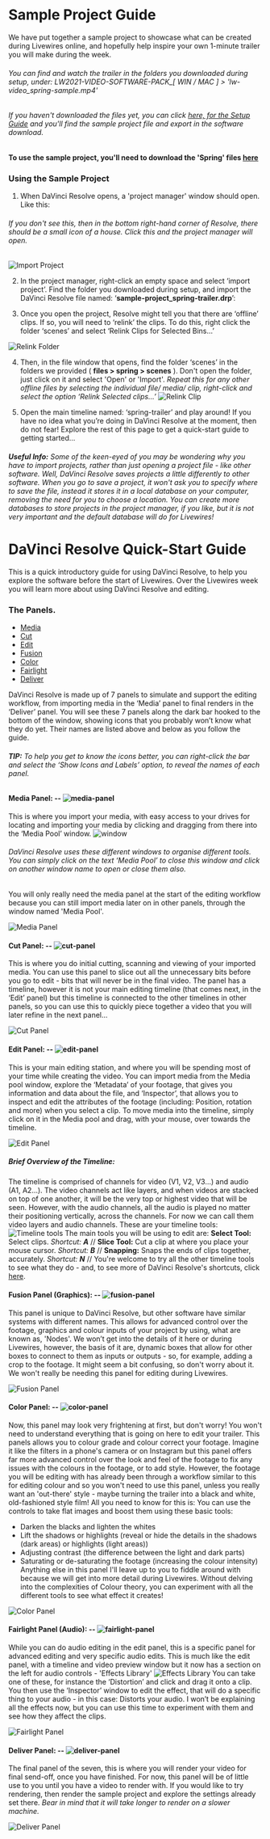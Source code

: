 # Sample Project Guide
We have put together a sample project to showcase what can be created during Livewires online, and hopefully help inspire your own 1-minute trailer you will make during the week.
###### You can find and watch the trailer in the folders you downloaded during setup, under: LW2021-VIDEO-SOFTWARE-PACK_[ WIN / MAC ] > 'lw-video_spring-sample.mp4'
###### *If you haven't downloaded the files yet, you can click* [here, for the Setup Guide](SetupGuide.md) and you'll find the sample project file and export in the software download.
#### To use the sample project, you'll need to download the 'Spring' files [here](https://scriptureunioncharity-my.sharepoint.com/:u:/g/personal/joelfergusson_scriptureunion_org_uk/EdX_s3Sw9BNPngTatREjseQBZ75u0Sdeqo5n4K0vUBAFqA?e=hylqzu)

### Using the Sample Project

1. When DaVinci Resolve opens, a 'project manager' window should open. Like this:
###### If you don't see this, then in the bottom right-hand corner of Resolve, there should be a small icon of a house. Click this and the project manager will open.

![Import Project](files/import-project.PNG)

2. In the project manager, right-click an empty space and select ‘import project’.
Find the folder you downloaded during setup, and import the DaVinci Resolve file named: ‘**sample-project_spring-trailer.drp**’:

3. Once you open the project, Resolve might tell you that there are ‘offline’ clips. If so, you will need to ‘relink’ the clips.
To do this, right click the folder ‘scenes’ and select ‘Relink Clips for Selected Bins...’

![Relink Folder](files/relink-clips.PNG)

4. Then, in the file window that opens, find the folder ‘scenes’ in the folders we provided ( **files > spring > scenes** ). Don't open the folder, just click on it and select 'Open' or 'Import'.
*Repeat this for any other offline files by selecting the individual file/ media/ clip, right-click and select the option ‘Relink Selected clips...’*
![Relink Clip](files/relink-clips2.PNG)

5. Open the main timeline named: ‘spring-trailer’ and play around! If you have no idea what you’re doing in DaVinci Resolve at the moment, then do not fear! Explore the rest of this page to get a quick-start guide to getting started...

###### **Useful Info:** *Some of the keen-eyed of you may be wondering why you have to import projects, rather than just opening a project file - like other software. Well, DaVinci Resolve saves projects a little differently to other software. When you go to save a project, it won't ask you to specify where to save the file, instead it stores it in a local database on your computer, removing the need for you to choose a location. You can create more databases to store projects in the project manager, if you like, but it is not very important and the default database will do for Livewires!*

# DaVinci Resolve Quick-Start Guide
This is a quick introductory guide for using DaVinci Resolve, to help you explore the software before the start of Livewires. Over the Livewires week you will learn more about using DaVinci Resolve and editing.

### The Panels.
* [Media](#media-panel----)
* [Cut](#cut-panel----)
* [Edit](#edit-panel----)
* [Fusion](fusion-panel-graphics----)
* [Color](#color-panel----)
* [Fairlight](#fairlight-panel-audio----)
* [Deliver](#deliver-panel----)

DaVinci Resolve is made up of 7 panels to simulate and support the editing workflow, from importing media in the ‘Media’ panel to final renders in the ‘Deliver’ panel. You will see these 7 panels along the dark bar hooked to the bottom of the window, showing icons that you probably won’t know what they do yet. Their names are listed above and below as you follow the guide.
###### **TIP:** To help you get to know the icons better, you can right-click the bar and select the ‘Show Icons and Labels’ option, to reveal the names of each panel.


#### Media Panel: -- ![media-panel](files/media-icon.PNG)
This is where you import your media, with easy access to your drives for locating and importing your media by clicking and dragging from there into the ‘Media Pool’ window.
![window](files/media-pool_icon.PNG)
###### DaVinci Resolve uses these different windows to organise different tools. You can simply click on the text ‘Media Pool’ to close this window and click on another window name to open or close them also.
You will only really need the media panel at the start of the editing workflow because you can still import media later on in other panels, through the window named 'Media Pool'.

![Media Panel](files/media_importing-media.PNG)


#### Cut Panel: -- ![cut-panel](files/cut-icon.PNG)
This is where you do initial cutting, scanning and viewing of your imported media. You can use this panel to slice out all the unnecessary bits before you go to edit - bits that will never be in the final video.
The panel has a timeline, however it is not your main editing timeline (that comes next, in the ‘Edit’ panel) but this timeline is connected to the other timelines in other panels, so you can use this to quickly piece together a video that you will later refine in the next panel...

![Cut Panel](files/cut_window.PNG)


#### Edit Panel: -- ![edit-panel](files/edit-icon.PNG)
This is your main editing station, and where you will be spending most of your time while creating the video. You can import media from the Media pool window, explore the ‘Metadata’ of your footage, that gives you information and data about the file, and ‘Inspector’, that allows you to inspect and edit the attributes of the footage (including: Position, rotation and more) when you select a clip.
To move media into the timeline, simply click on it in the Media pool and drag, with your mouse, over towards the timeline.

![Edit Panel](files/edit_panel.PNG)


##### Brief Overview of the Timeline:
The timeline is comprised of channels for video (V1, V2, V3...) and audio (A1, A2...). The video channels act like layers, and when videos are stacked on top of one another, it will be the very top or highest video that will be seen.
However, with the audio channels, all the audio is played no matter their positioning vertically, across the channels. For now we can call them video layers and audio channels.
These are your timeline tools:
![Timeline tools](files/edit_timeline-tools.PNG)
The main tools you will be using to edit are: **Select Tool:** Select clips. *Shortcut: **A*** // **Slice Tool:** Cut a clip at where you place your mouse cursor. *Shortcut: **B*** // **Snapping:** Snaps the ends of clips together, accurately. *Shortcut: **N*** // You're welcome to try all the other timeline tools to see what they do - and, to see more of DaVinci Resolve's shortcuts, click [here](KeyboardShortcuts.md).


#### Fusion Panel (Graphics): -- ![fusion-panel](files/fusion-icon.PNG)
This panel is unique to DaVinci Resolve, but other software have similar systems with different names. This allows for advanced control over the footage, graphics and colour inputs of your project by using, what are known as, 'Nodes'. We won’t get into the details of it here or during Livewires, however, the basis of it are, dynamic boxes that allow for other boxes to connect to them as inputs or outputs - so, for example, adding a crop to the footage.
It might seem a bit confusing, so don't worry about it. We won't really be needing this panel for editing during Livewires.

![Fusion Panel](files/fusion_panel.PNG)


#### Color Panel: -- ![color-panel](files/color-icon.PNG)
Now, this panel may look very frightening at first, but don't worry! You won't need to understand everything that is going on here to edit your trailer.
This panels allows you to colour grade and colour correct your footage. Imagine it like the filters in a phone's camera or on Instagram but this panel offers far more advanced control over the look and feel of the footage to fix any issues with the colours in the footage, or to add style. However, the footage you will be editing with has already been through a workflow similar to this for editing colour and so you won't need to use this panel, unless you really want an 'out-there' style - maybe turning the trailer into a black and white, old-fashioned style film!
All you need to know for this is: You can use the controls to take flat images and boost them using these basic tools:
* Darken the blacks and lighten the whites
* Lift the shadows or highlights (reveal or hide the details in the shadows (dark areas) or highlights (light areas))
* Adjusting contrast (the difference between the light and dark parts)
* Saturating or de-saturating the footage (increasing the colour intensity)\
Anything else in this panel I'll leave up to you to fiddle around with because we will get into more detail during Livewires. Without delving into the complexities of Colour theory, you can experiment with all the different tools to see what effect it creates!

![Color Panel](files/color_panel.PNG)


#### Fairlight Panel (Audio): -- ![fairlight-panel](files/fairlight-icon.PNG)
While you can do audio editing in the edit panel, this is a specific panel for advanced editing and very specific audio edits.
This is much like the edit panel, with a timeline and video preview window but it now has a section on the left for audio controls - 'Effects Library'
![Effects Library](files/effects-library_icon.PNG)
You can take one of these, for instance the ‘Distortion’ and click and drag it onto a clip. You then use the ‘Inspector’ window to edit the effect, that will do a specific thing to your audio - in this case: Distorts your audio.
I won’t be explaining all the effects now, but you can use this time to experiment with them and see how they affect the clips.

![Fairlight Panel](files/fairlight_panel.PNG)


#### Deliver Panel: -- ![deliver-panel](files/deliver-icon.PNG)
The final panel of the seven, this is where you will render your video for final send-off, once you have finished. For now, this panel will be of little use to you until you have a video to render with.
If you would like to try rendering, then render the sample project and explore the settings already set there. *Bear in mind that it will take longer to render on a slower machine.*

![Deliver Panel](files/deliver_panel.PNG)
